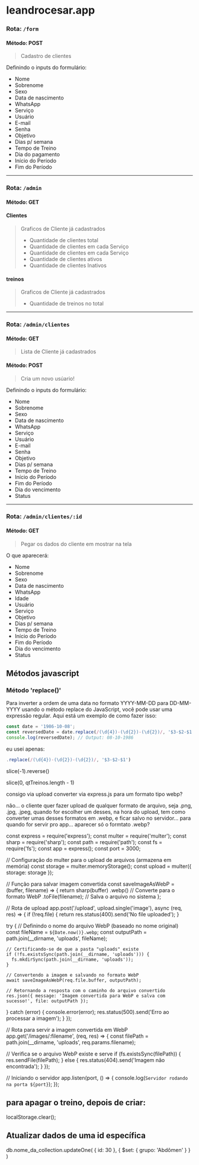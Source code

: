 # leandrocesar.app
### Rota: `/form`


#### Método: POST
> Cadastro de clientes

Definindo o inputs do formulário:

- Nome
- Sobrenome
- Sexo
- Data de nascimento
- WhatsApp
- Serviço
- Usuário
- E-mail
- Senha
- Objetivo
- Dias p/ semana
- Tempo de Treino
- Dia do pagamento
- Início do Período
- Fim do Período

---

### Rota: `/admin`

#### Método: GET
#### Clientes

> Graficos de Cliente já cadastrados
> - Quantidade de clientes total    
> - Quantidade de clientes em cada Serviço
> - Quantidade de clientes em cada Serviço
> - Quantidade de clientes ativos
> - Quantidade de clientes Inativos

#### treinos

> Graficos de Cliente já cadastrados
> - Quantidade de treinos no total    

---

### Rota: `/admin/clientes`

#### Método: GET
> Lista de Cliente já cadastrados

#### Método: POST
> Cria um novo usúario!

Definindo o inputs do formulário:

- Nome
- Sobrenome
- Sexo
- Data de nascimento
- WhatsApp
- Serviço
- Usuário
- E-mail
- Senha
- Objetivo
- Dias p/ semana
- Tempo de Treino
- Início do Período
- Fim do Período
- Dia do vencimento
- Status

---

### Rota: `/admin/clientes/:id`

#### Método: GET
> Pegar os dados do cliente em mostrar na tela

O que aparecerá:

- Nome
- Sobrenome
- Sexo
- Data de nascimento
- WhatsApp
- Idade
- Usuário
- Serviço
- Objetivo
- Dias p/ semana
- Tempo de Treino
- Início do Período
- Fim do Período
- Dia do vencimento
- Status



## Métodos javascript

### Método 'replace()'


Para inverter a ordem de uma data no formato YYYY-MM-DD para DD-MM-YYYY usando o método replace do JavaScript, você pode usar uma expressão regular. Aqui está um exemplo de como fazer isso:

```javascript
const date = '1986-10-08';
const reversedDate = date.replace(/(\d{4})-(\d{2})-(\d{2})/, '$3-$2-$1');
console.log(reversedDate); // Output: 08-10-1986
``` 

eu usei apenas:

```javascript
.replace(/(\d{4})-(\d{2})-(\d{2})/, '$3-$2-$1') 
```


slice(-1).reverse()

slice(0, qtTreinos.length - 1)



consigo via upload converter via express.js para um formato tipo webp?

não... o cliente quer fazer upload de qualquer formato de arquivo, seja .png, .jpg, .jpeg, quando for escolher um desses, na hora do upload, tem como converter umas desses formatos em .webp, e ficar salvo no servidor... para quando for servir pro app... aparecer só o formtato .webp?


const express = require('express');
const multer = require('multer');
const sharp = require('sharp');
const path = require('path');
const fs = require('fs');
const app = express();
const port = 3000;

// Configuração do multer para o upload de arquivos (armazena em memória)
const storage = multer.memoryStorage();
const upload = multer({ storage: storage });

// Função para salvar imagem convertida
const saveImageAsWebP = (buffer, filename) => {
  return sharp(buffer)
    .webp() // Converte para o formato WebP
    .toFile(filename); // Salva o arquivo no sistema
};

// Rota de upload
app.post('/upload', upload.single('image'), async (req, res) => {
  if (!req.file) {
    return res.status(400).send('No file uploaded');
  }

  try {
    // Definindo o nome do arquivo WebP (baseado no nome original)
    const fileName = `${Date.now()}.webp`;
    const outputPath = path.join(__dirname, 'uploads', fileName);

    // Certificando-se de que a pasta "uploads" existe
    if (!fs.existsSync(path.join(__dirname, 'uploads'))) {
      fs.mkdirSync(path.join(__dirname, 'uploads'));
    }

    // Convertendo a imagem e salvando no formato WebP
    await saveImageAsWebP(req.file.buffer, outputPath);

    // Retornando a resposta com o caminho do arquivo convertido
    res.json({ message: 'Imagem convertida para WebP e salva com sucesso!', file: outputPath });
  } catch (error) {
    console.error(error);
    res.status(500).send('Erro ao processar a imagem');
  }
});

// Rota para servir a imagem convertida em WebP
app.get('/images/:filename', (req, res) => {
  const filePath = path.join(__dirname, 'uploads', req.params.filename);

  // Verifica se o arquivo WebP existe e serve
  if (fs.existsSync(filePath)) {
    res.sendFile(filePath);
  } else {
    res.status(404).send('Imagem não encontrada');
  }
});

// Iniciando o servidor
app.listen(port, () => {
  console.log(`Servidor rodando na porta ${port}`);
});

## para apagar o treino, depois de criar:
localStorage.clear();

## Atualizar dados de uma id específica
db.nome_da_collection.updateOne(
  { id: 30 },
  { $set: { grupo: 'Abdômen' } }
)
